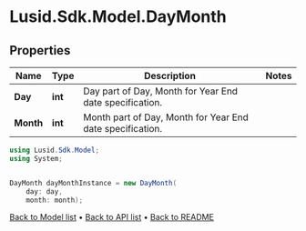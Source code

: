# Lusid.Sdk.Model.DayMonth

## Properties

Name | Type | Description | Notes
------------ | ------------- | ------------- | -------------
**Day** | **int** | Day part of Day, Month for Year End date specification. | 
**Month** | **int** | Month part of Day, Month for Year End date specification. | 

```csharp
using Lusid.Sdk.Model;
using System;


DayMonth dayMonthInstance = new DayMonth(
    day: day,
    month: month);
```

[Back to Model list](../README.md#documentation-for-models) &#8226; [Back to API list](../README.md#documentation-for-api-endpoints) &#8226; [Back to README](../README.md)
